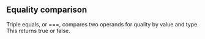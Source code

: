 ## Equality comparison

Triple equals, or ===, compares two operands for quality by value and type. This returns true or false.